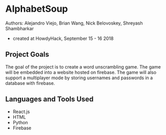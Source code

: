 # AlphabetSoup
Authors: Alejandro Viejo, Brian Wang, Nick Belovoskey, Shreyash Shambharkar
- created at HowdyHack, September 15 - 16 2018
## Project Goals
The goal of the project is to create a word unscrambling game. The game will
be embedded into a website hosted on firebase. The game will also support a 
multiplayer mode by storing usernames and passwords in a database with firebase.
## Languages and Tools Used
- React.js
- HTML
- Python
- Firebase
 